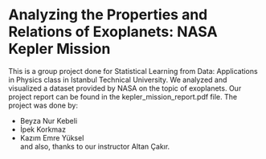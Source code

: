 # Analyzing the Properties and Relations of Exoplanets: NASA Kepler Mission
This is a group project done for Statistical Learning from Data: Applications in Physics class in Istanbul Technical University. We analyzed and visualized a dataset provided by NASA on the topic of exoplanets. Our project report can be found in the kepler_mission_report.pdf file.
The project was done by:
* Beyza Nur Kebeli
* İpek Korkmaz
* Kazım Emre Yüksel <br>
and also, thanks to our instructor Altan Çakır.
